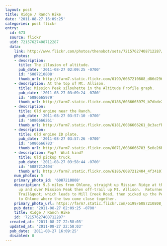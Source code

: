 ```yaml
---
layout: post
title: Ridge / Ranch Hike
date: '2011-08-27 16:09:25'
categories: post flickr
entry:
  id: 673
  source: flickr
  uid: 72157627408712287
  data:
    link: http://www.flickr.com/photos/thenobot/sets/72157627408712287/
    photos:
    - description: 
      title: The illusion of altitude.
      pub_date: '2011-08-27 02:09:25 -0700'
      id: '6087210808'
      thumb_url: http://farm7.static.flickr.com/6199/6087210808_d86d296e33_s.jpg
    - description: At the top of Mt. Allison.
      title: Mission Peak silouhette in the Altitude Profile graph.
      pub_date: '2011-08-27 03:09:24 -0700'
      id: '6086665979'
      thumb_url: http://farm7.static.flickr.com/6186/6086665979_b7dbde296c_s.jpg
    - description: 
      title: Old engine near the Ranch.
      pub_date: '2011-08-27 03:57:10 -0700'
      id: '6086666261'
      thumb_url: http://farm7.static.flickr.com/6181/6086666261_8c3acfb7e9_s.jpg
    - description: 
      title: Old engine ID plate.
      pub_date: '2011-08-27 03:57:26 -0700'
      id: '6086666783'
      thumb_url: http://farm7.static.flickr.com/6071/6086666783_5e0e26b263_s.jpg
    - description: Pop?  What kind?
      title: Old pickup truck.
      pub_date: '2011-08-27 03:58:44 -0700'
      id: '6087212404'
      thumb_url: http://farm7.static.flickr.com/6186/6087212404_4f34107310_s.jpg
    num_photos: 5
    primary_photo_id: '6087210808'
    description: 9.5 miles from Ohlone, straight up Mission Ridge at the first gate,
      up and over Mission Peak then off-trail up Mt. Allison.  Returned via the &quot;Ranch
      Trail&quot; which leads to Mill Creek Road, then picked up the Peak Trail back
      to Ohlone where the two come close together.
    primary_photo_url: https://farm7.static.flickr.com/6199/6087210808_d86d296e33_m.jpg
    pub_date: '2011-08-27 02:09:25 -0700'
    title: Ridge / Ranch Hike
    id: '72157627408712287'
  created_at: '2011-08-27 22:58:03'
  updated_at: '2011-08-27 22:58:03'
  pub_date: '2011-08-27 16:09:25'
  disabled: 0
---
```

